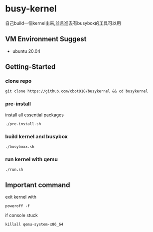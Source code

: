 # busy-kernel
自己build一個kernel出來,並且進去有busybox的工具可以用
## VM Environment Suggest
- ubuntu 20.04

## Getting-Started

### clone repo
```
git clone https://github.com/cbot918/busykernel && cd busykernel
```

### pre-install

install all essential packages
```
./pre-install.sh
```

### build kernel and busybox
```
./busyboxx.sh
```

### run kernel with qemu
```
./run.sh
```

## Important command

exit kernel with
```
poweroff -f
```
if console stuck
```
killall qemu-system-x86_64
```